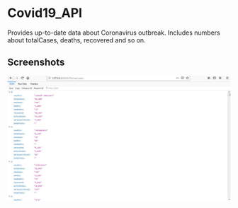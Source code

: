 # Covid19_API  
Provides up-to-date data about Coronavirus outbreak. Includes numbers about totalCases, deaths, recovered and so on.

## Screenshots
![Image](https://github.com/shubhamjain31/Covid19_API/blob/master/ScreenShots/image.jpg)  
